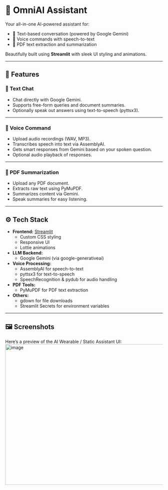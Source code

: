 # 🤖 OmniAI Assistant

Your all-in-one AI-powered assistant for:

- 💬 Text-based conversation (powered by Google Gemini)
- 🎤 Voice commands with speech-to-text
- 📄 PDF text extraction and summarization

Beautifully built using **Streamlit** with sleek UI styling and animations.

---

## 🌟 Features

### 💬 Text Chat

- Chat directly with Google Gemini.
- Supports free-form queries and document summaries.
- Optionally speak out answers using text-to-speech (pyttsx3).

---

### 🎤 Voice Command

- Upload audio recordings (WAV, MP3).
- Transcribes speech into text via AssemblyAI.
- Gets smart responses from Gemini based on your spoken question.
- Optional audio playback of responses.

---

### 📄 PDF Summarization

- Upload any PDF document.
- Extracts raw text using PyMuPDF.
- Summarizes content via Gemini.
- Speak summaries for easy listening.

---

## ⚙️ Tech Stack

- **Frontend:** [Streamlit](https://streamlit.io/)
    - Custom CSS styling
    - Responsive UI
    - Lottie animations
- **LLM Backend:**
    - Google Gemini (via google-generativeai)
- **Voice Processing:**
    - AssemblyAI for speech-to-text
    - pyttsx3 for text-to-speech
    - SpeechRecognition & pydub for audio handling
- **PDF Tools:**
    - PyMuPDF for PDF text extraction
- **Others:**
    - gdown for file downloads
    - Streamlit Secrets for environment variables

---

## 🖼️ Screenshots

Here’s a preview of the AI Wearable / Static Assistant UI:
<img width="700" height="450" alt="image" src="https://github.com/user-attachments/assets/c6a5321f-0205-4e62-8b09-2170a3a0a5d2" />


